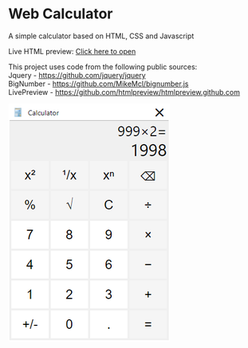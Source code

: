 # Web Calculator
 A simple calculator based on HTML, CSS and Javascript  
 
 Live HTML preview: [Click here to open](https://htmlpreview.github.io/?https://github.com/MaDaLiNoSt/Web-Calculator/blob/master/GITHUB_LIVE_VERSION/index.html "Live calculator app version")  
 
This project uses code from the following public sources:  
Jquery - https://github.com/jquery/jquery  
BigNumber - https://github.com/MikeMcl/bignumber.js  
LivePreview - https://github.com/htmlpreview/htmlpreview.github.com

 
 <img alt="App preview" src="https://raw.githubusercontent.com/MaDaLiNoSt/Web-Calculator/master/images/Calculator_App_Preview.png">
